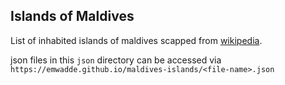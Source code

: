 ## Islands of Maldives
List of inhabited islands of maldives scapped from [wikipedia](https://en.wikipedia.org/wiki/List_of_islands_of_the_Maldives).

json files in this `json` directory can be accessed via `https://emwadde.github.io/maldives-islands/<file-name>.json`

